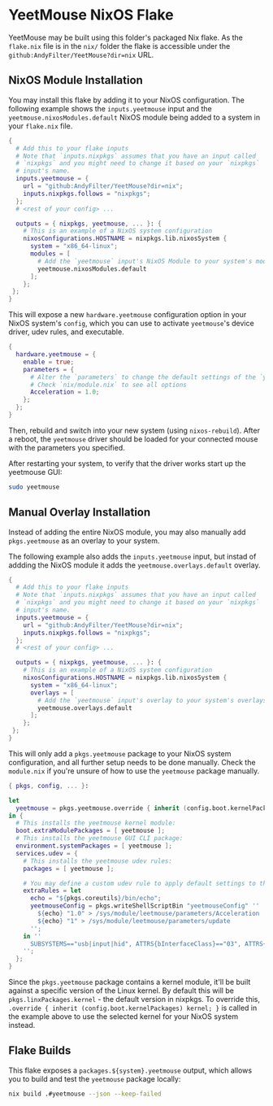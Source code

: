 # YeetMouse NixOS Flake

YeetMouse may be built using this folder's packaged Nix flake.
As the `flake.nix` file is in the `nix/` folder the flake is accessible under the `github:AndyFilter/YeetMouse?dir=nix` URL.

## NixOS Module Installation

You may install this flake by adding it to your NixOS configuration.
The following example shows the `inputs.yeetmouse` input and the
`yeetmouse.nixosModules.default` NixOS module being added to a system
in your `flake.nix` file.
    
```nix
{
  # Add this to your flake inputs
  # Note that `inputs.nixpkgs` assumes that you have an input called
  # `nixpkgs` and you might need to change it based on your `nixpkgs`
  # input's name.
  inputs.yeetmouse = {
    url = "github:AndyFilter/YeetMouse?dir=nix";
    inputs.nixpkgs.follows = "nixpkgs";
  };
  # <rest of your config> ...

  outputs = { nixpkgs, yeetmouse, ... }: {
    # This is an example of a NixOS system configuration
    nixosConfigurations.HOSTNAME = nixpkgs.lib.nixosSystem {
      system = "x86_64-linux";
      modules = [
        # Add the `yeetmouse` input's NixOS Module to your system's modules:
        yeetmouse.nixosModules.default
      ];
    };
 };
}
```

This will expose a new `hardware.yeetmouse` configuration option in your NixOS system's `config`,
which you can use to activate `yeetmouse`'s device driver, udev rules, and executable.

```nix
{
  hardware.yeetmouse = {
    enable = true;
    parameters = {
      # Alter the `parameters` to change the default settings of the `yeetmouse` driver
      # Check `nix/module.nix` to see all options
      Acceleration = 1.0;
    };
  };
}
```

Then, rebuild and switch into your new system (using `nixos-rebuild`). After a reboot, the
`yeetmouse` driver should be loaded for your connected mouse with the parameters you specified.

After restarting your system, to verify that the driver works start up the yeetmouse GUI:

```sh
sudo yeetmouse
```

## Manual Overlay Installation

Instead of adding the entire NixOS module, you may also manually add `pkgs.yeetmouse` as an
overlay to your system.

The following example also adds the `inputs.yeetmouse` input, but instad of addding the NixOS module
it adds the `yeetmouse.overlays.default` overlay.

```nix
{
  # Add this to your flake inputs
  # Note that `inputs.nixpkgs` assumes that you have an input called
  # `nixpkgs` and you might need to change it based on your `nixpkgs`
  # input's name.
  inputs.yeetmouse = {
    url = "github:AndyFilter/YeetMouse?dir=nix";
    inputs.nixpkgs.follows = "nixpkgs";
  };
  # <rest of your config> ...

  outputs = { nixpkgs, yeetmouse, ... }: {
    # This is an example of a NixOS system configuration
    nixosConfigurations.HOSTNAME = nixpkgs.lib.nixosSystem {
      system = "x86_64-linux";
      overlays = [
        # Add the `yeetmouse` input's overlay to your system's overlays:
        yeetmouse.overlays.default
      ];
    };
 };
}
```

This will only add a `pkgs.yeetmouse` package to your NixOS system configuration, and all further setup
needs to be done manually. Check the `module.nix` if you're unsure of how to use the `yeetmouse` package
manually.

```nix
{ pkgs, config, ... }:

let
  yeetmouse = pkgs.yeetmouse.override { inherit (config.boot.kernelPackages) kernel; };
in {
  # This installs the yeetmouse kernel module:
  boot.extraModulePackages = [ yeetmouse ];
  # This installs the yeetmouse GUI CLI package:
  environment.systemPackages = [ yeetmouse ];
  services.udev = {
    # This installs the yeetmouse udev rules:
    packages = [ yeetmouse ];

    # You may define a custom udev rule to apply default settings to the yeetmouse driver:
    extraRules = let
      echo = "${pkgs.coreutils}/bin/echo";
      yeetmouseConfig = pkgs.writeShellScriptBin "yeetmouseConfig" ''
        ${echo} "1.0" > /sys/module/leetmouse/parameters/Acceleration
        ${echo} "1" > /sys/module/leetmouse/parameters/update
      '';
    in ''
      SUBSYSTEMS=="usb|input|hid", ATTRS{bInterfaceClass}=="03", ATTRS{bInterfaceSubClass}=="01", ATTRS{bInterfaceProtocol}=="02", ATTRS{bInterfaceNumber}=="00", RUN+="${yeetmouseConfig}/bin/yeetmouseConfig"
    '';
  };
}
```

Since the `pkgs.yeetmouse` package contains a kernel module, it'll be built against a specific version
of the Linux kernel. By default this will be `pkgs.linxPackages.kernel` - the default version in nixpkgs.
To override this, `.override { inherit (config.boot.kernelPackages) kernel; }` is called in the example
above to use the selected kernel for your NixOS system instead.

## Flake Builds

This flake exposes a `packages.${system}.yeetmouse` output, which allows you to build
and test the `yeetmouse` package locally:

```sh
nix build .#yeetmouse --json --keep-failed
```
